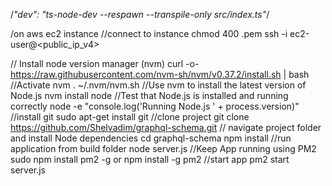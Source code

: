 /_"dev": "ts-node-dev --respawn --transpile-only src/index.ts"_/

/on aws ec2 instance
//connect to instance
chmod 400 .pem
ssh -i ec2-user@<public_ip_v4>

// Install node version manager (nvm)
curl -o- https://raw.githubusercontent.com/nvm-sh/nvm/v0.37.2/install.sh | bash
//Activate nvm
. ~/.nvm/nvm.sh
//Use nvm to install the latest version of Node.js
nvm install node
//Test that Node.js is installed and running correctly
node -e "console.log('Running Node.js ' + process.version)"
//install git
sudo apt-get install git
//clone project
git clone https://github.com/Shelvadim/graphql-schema.git
// navigate project folder and install Node dependencies
cd graphql-schema
npm install
//run application from build folder
node server.js
//Keep App running using PM2
sudo npm install pm2 -g
or
npm install -g pm2
//start app
pm2 start server.js
